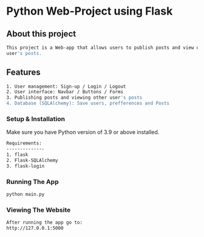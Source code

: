 # Python Web-Project using Flask

##  About this project
```bash
This project is a Web-app that allows users to publish posts and view other
user's posts.  
```
##  Features
```bash
1. User management: Sign-up / Login / Logout
2. User interface: Navbar / Buttons / Forms
3. Publishing posts and viewing other user's posts
4. Database (SQLAlchemy): Save users, prefferences and Posts
```


### Setup & Installation

Make sure you have Python version of 3.9 or above installed.


```bash
Requirements:
--------------
1. flask
2. Flask-SQLAlchemy
3. flask-login
```

### Running The App

```bash
python main.py
```

### Viewing The Website
```bash
After running the app go to:
http://127.0.0.1:5000
```
